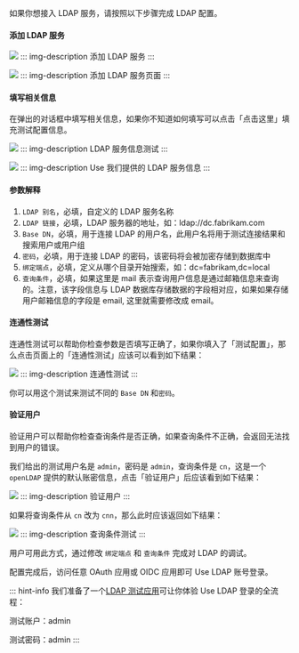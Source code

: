 如果你想接入 LDAP 服务，请按照以下步骤完成 LDAP 配置。

#### 添加 LDAP 服务

![](https://cdn.authing.cn/blog/20201107163714.png)
::: img-description
添加 LDAP 服务
:::

![](https://cdn.authing.cn/blog/20201107163722.png)
::: img-description
添加 LDAP 服务页面
:::

#### 填写相关信息

在弹出的对话框中填写相关信息，如果你不知道如何填写可以点击「点击这里」填充测试配置信息。

![](https://cdn.authing.cn/blog/20201107163734.png)
::: img-description
LDAP 服务信息测试
:::

![](https://cdn.authing.cn/blog/20201107163752.png)
::: img-description
Use 我们提供的 LDAP 服务信息
:::

#### 参数解释

1. `LDAP 别名`，必填，自定义的 LDAP 服务名称
2. `LDAP 链接`，必填，LDAP 服务器的地址，如：ldap://dc.fabrikam.com
3. `Base DN`，必填，用于连接 LDAP 的用户名，此用户名将用于测试连接结果和搜索用户或用户组
4. `密码`，必填，用于连接 LDAP 的密码，该密码将会被加密存储到数据库中
5. `绑定端点`，必填，定义从哪个目录开始搜索，如：dc=fabrikam,dc=local
6. `查询条件`，必填，如果这里是 mail 表示查询用户信息是通过邮箱信息来查询的。注意，该字段信息与 LDAP 数据库存储数据的字段相对应，如果如果存储用户邮箱信息的字段是 email, 这里就需要修改成 email。

#### 连通性测试

连通性测试可以帮助你检查参数是否填写正确了，如果你填入了「测试配置」，那么点击页面上的「连通性测试」应该可以看到如下结果：

![](https://cdn.authing.cn/blog/20201107165043.png)
::: img-description
连通性测试
:::

你可以用这个测试来测试不同的 `Base DN` 和`密码`。

#### 验证用户

验证用户可以帮助你检查查询条件是否正确，如果查询条件不正确，会返回无法找到用户的错误。

我们给出的测试用户名是 `admin`，密码是 `admin`，查询条件是 `cn`，这是一个 `openLDAP` 提供的默认账密信息，点击「验证用户」后应该看到如下结果：

![](https://cdn.authing.cn/blog/20201107163802.png)
::: img-description
验证用户
:::

如果将查询条件从 `cn` 改为 `cnn`，那么此时应该返回如下结果：

![](https://cdn.authing.cn/blog/20201107163810.png)
::: img-description
查询条件测试
:::

用户可用此方式，通过修改 `绑定端点` 和 `查询条件` 完成对 LDAP 的调试。

配置完成后，访问任意 OAuth 应用或 OIDC 应用即可 Use LDAP 账号登录。

::: hint-info
我们准备了一个[LDAP 测试应用](https://ldap-test.authing.cn)可让你体验 Use LDAP 登录的全流程：

测试账户：admin

测试密码：admin
:::
